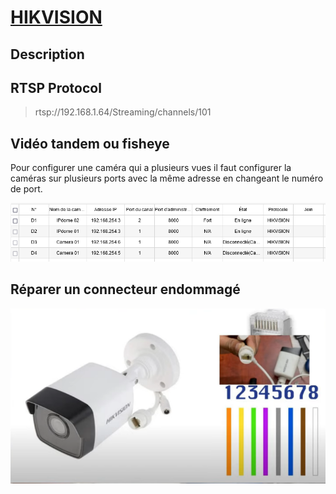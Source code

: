# [HIKVISION](readme.md)

## Description

## RTSP Protocol

> rtsp://192.168.1.64/Streaming/channels/101

## Vidéo tandem ou fisheye

Pour configurer une caméra qui a plusieurs vues il faut configurer la caméras sur plusieurs ports avec la même adresse en changeant le numéro de port.

![img](./img/configuration.png)

## Réparer un connecteur endommagé

![code](./img/colors.png)
